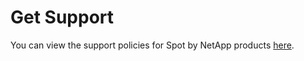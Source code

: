 # Get Support

You can view the support policies for Spot by NetApp products [here](https://spot.io/wp-content/uploads/2023/06/support-policies-for-spot-by-netapp.pdf).
